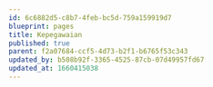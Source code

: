 ```yaml
---
id: 6c6882d5-c8b7-4feb-bc5d-759a159919d7
blueprint: pages
title: Kepegawaian
published: true
parent: f2a07684-ccf5-4d73-b2f1-b6765f53c343
updated_by: b508b92f-3365-4525-87cb-07d49957fd67
updated_at: 1660415038
---
```

